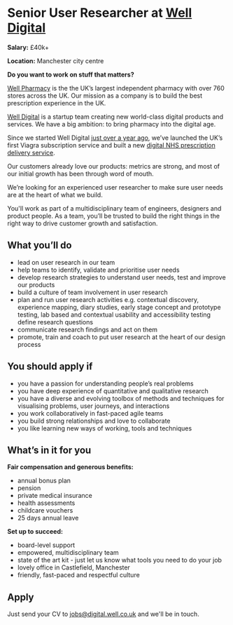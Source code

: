 # Senior User Researcher at [Well Digital](https://blog.well.co.uk/well-digital/)

**Salary:** £40k+

**Location:** Manchester city centre

**Do you want to work on stuff that matters?** 

[Well Pharmacy](https://www.well.co.uk) is the the UK’s largest independent pharmacy with over 760 stores across the UK. Our mission as a company is to build the best prescription experience in the UK. 

[Well Digital](https://blog.well.co.uk/well-digital/) is a startup team creating new world-class digital products and services. We have a big ambition: to bring pharmacy into the digital age. 

Since we started Well Digital [just over a year ago](https://blog.well.co.uk/one-year-of-well-digital-1411482bda85/), we’ve launched the UK’s first Viagra subscription service and built a new [digital NHS prescription delivery service](https://blog.well.co.uk/were-building-a-better-pharmacy-50bc2e04cd97/). 

Our customers already love our products: metrics are strong, and most of our initial growth has been through word of mouth.

We’re looking for an experienced user researcher to make sure user needs are at the heart of what we build. 

You'll work as part of a multidisciplinary team of engineers, designers and product people. As a team, you’ll be trusted to build the right things in the right way to drive customer growth and satisfaction. 

## What you’ll do

- lead on user research in our team
- help teams to identify, validate and prioritise user needs
- develop research strategies to understand user needs, test and improve our products
- build a culture of team involvement in user research
- plan and run user research activities e.g. contextual discovery, experience mapping, diary studies, early stage concept and prototype testing, lab based and contextual usability and accessibility testing
define research questions 
- communicate research findings and act on them
- promote, train and coach to put user research at the heart of our design process

## You should apply if 

- you have a passion for understanding people’s real problems
- you have deep experience of quantitative and qualitative research 
- you have a diverse and evolving toolbox of methods and techniques for visualising problems, user journeys, and interactions
- you work collaboratively in fast-paced agile teams
- you build strong relationships and love to collaborate
- you like learning new ways of working, tools and techniques

## What’s in it for you

**Fair compensation and generous benefits:**
- annual bonus plan
- pension
- private medical insurance
- health assessments
- childcare vouchers
- 25 days annual leave

**Set up to succeed:**
- board-level support
- empowered, multidisciplinary team  
- state of the art kit - just let us know what tools you need to do your job
- lovely office in Castlefield, Manchester
- friendly, fast-paced and respectful culture 

## Apply

Just send your CV to [jobs@digital.well.co.uk](mailto:jobs@digital.well.co.uk) and we'll be in touch.
